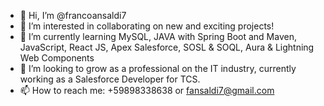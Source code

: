 - 👋 Hi, I’m @francoansaldi7
- 👀 I’m interested in collaborating on new and exciting projects!  
- 🌱 I’m currently learning MySQL, JAVA with Spring Boot and Maven, JavaScript, React JS, Apex Salesforce, SOSL & SOQL, Aura & Lightning Web Components
- 💞️ I’m looking to grow as a professional on the IT industry, currently working as a Salesforce Developer for TCS.
- 📫 How to reach me: +59898338638 or fansaldi7@gmail.com

<!---
francoansaldi7/francoansaldi7 is a ✨ special ✨ repository because its `README.md` (this file) appears on your GitHub profile.
You can click the Preview link to take a look at your changes.
--->
